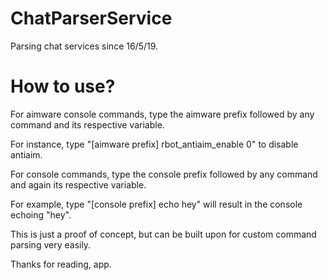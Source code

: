 # ChatParserService
Parsing chat services since 16/5/19.

# How to use?
For aimware console commands, type the aimware prefix followed by any command and its respective variable.

For instance, type "[aimware prefix] rbot_antiaim_enable 0" to disable antiaim.

For console commands, type the console prefix followed by any command and again its respective variable.

For example, type "[console prefix] echo hey" will result in the console echoing "hey".

This is just a proof of concept, but can be built upon for custom command parsing very easily.

Thanks for reading, 
app.
